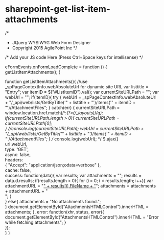 # sharepoint-get-list-item-attachments
/*
 * JQuery WYSIWYG Web Form Designer
 * Copyright 2015 AgilePoint Inc
 */

/* Add your JS code Here (Press Ctrl+Space keys for intellisense) */

eFormEvents.onFormLoadComplete = function () {
getListItemAttachments();
}

function getListItemAttachments(){
//use _spPageContextInfo.webAbsoluteUrl for dynamic site URL
var listtitle = "Entry";
var itemID = $("#ListItemID").val();
var currentSiteURLPath = "";
var webUrl = "";
if(itemID){
		try {
  webUrl = _spPageContextInfo.webAbsoluteUrl + "/_api/web/lists/GetByTitle('" + listtitle + "')/items('" + itemID + "')/AttachmentFiles";
}
catch(err) {
  currentSiteURLPath = window.location.href.match(/^.*(?=(\/_layouts))/g);
  if(currentSiteURLPath.length > 0){
	currentSiteURLPath = currentSiteURLPath[0];  
  }
  //console.log(currentSiteURLPath);
  webUrl = currentSiteURLPath + "/_api/web/lists/GetByTitle('" + listtitle + "')/items('" + itemID + "')/AttachmentFiles";
}
/* console.log(webUrl); */
$.ajax({  
        url:webUrl,  
        type: 'GET',    
  async: false,  
        headers:    
  { 
  "Accept": "application/json;odata=verbose"
  },  
  cache: false,  
 success: function(data){ 
  var results;
  var attachments = "";
   results = data.d.results;
   if(results.length > 0){
	   for (i = 0; i < results.length; i++){
	var attachmentURL = "<a href='"+ results[i].ServerRelativeUrl +"' target='_blank'>" + results[i].FileName + "</a>";
	attachments = attachments + attachmentURL + "<br>";
   }   
   }
   else{
	 attachments = "No attachments found.";  
   }
   document.getElementById("AttachmentsHTMLControl").innerHTML = attachments;
   },
 error: function(xhr, status, error){
	 document.getElementById("AttachmentsHTMLControl").innerHTML = "Error while fetching attachments";
   }   
}); 	
}
}
